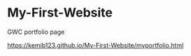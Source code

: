 # My-First-Website
GWC portfolio page

https://kemib123.github.io/My-First-Website/myportfolio.html
